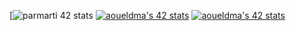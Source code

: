 [![parmarti 42 stats](https://badge42.vercel.app/api/v2/cl2jvsvdc00160amh7sn9vfzr/stats?cursusId=21&coalitionId=80)
[![aoueldma's 42 stats](https://badge42.vercel.app/api/v2/cl2jvsvdc00160amh7sn9vfzr/stats?cursusId=21&coalitionId=80)](https://github.com/JaeSeoKim/badge42)
<a href="https://github.com/JaeSeoKim/badge42"><img src="https://badge42.vercel.app/api/v2/cl2jvsvdc00160amh7sn9vfzr/stats?cursusId=21&coalitionId=80" alt="aoueldma's 42 stats" /></a>
